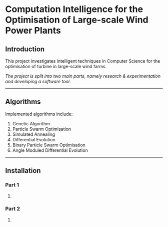 # Computation Intelligence for the Optimisation of Large-scale Wind Power Plants

## **Introduction**

This project investigates intelligent techniques in Computer Science for the optimisation of turbine in large-scale wind farms.

*The project is split into two main parts, namely research & experimentation and developing a software tool*.

---

## Algorithms

Implemented algorithms include:

1. Genetic Algorithm
2. Particle Swarm Optimisation
3. Simulated Annealing
4. Differential Evolution
5. Binary Particle Swarm Optimisation
6. Angle Moduled Differential Evolution

---

## Installation

### Part 1
1. 


### Part 2
1. 

